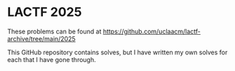 
# LACTF 2025
These problems can be found at https://github.com/uclaacm/lactf-archive/tree/main/2025

This GitHub repository contains solves, but I have written my own solves for each that I have gone through.